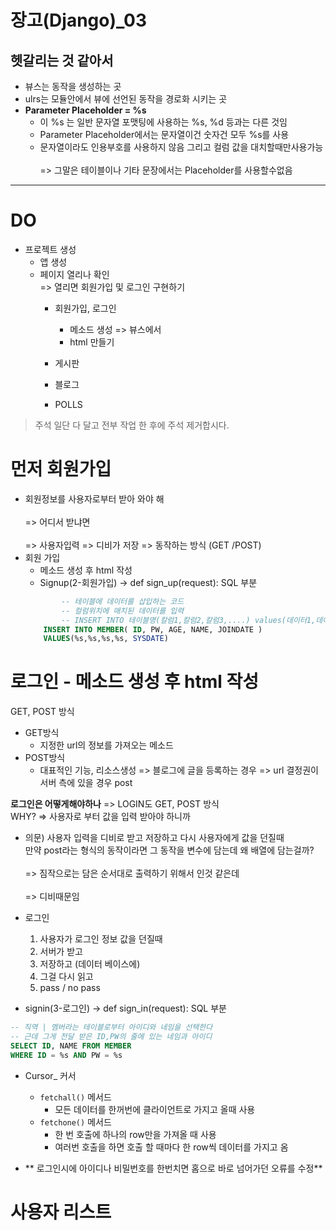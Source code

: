 # 장고(Django)_03

##  헷갈리는 것 같아서 <br/>
- 뷰스는  동작을 생성하는 곳     <br/>
- ulrs는 모듈안에서 뷰에 선언된 동작을 경로화 시키는 곳<br/>      
- **Parameter Placeholder = %s**<br/> 
    -  이 %s 는 일반 문자열 포맷팅에 사용하는 %s, %d 등과는 다른 것임<br/>
    - Parameter Placeholder에서는 문자열이건 숫자건 모두 %s를 사용<br/> 
    - 문자열이라도 인용부호를 사용하지 않음 그리고 컬럼 값을 대치할때만사용가능<br/>  
        => 그말은 테이블이나 기타 문장에서는 Placeholder를 사용할수없음<br/> 


---
# DO
- 프로젝트 생성<br/>
  - 앱 생성<br/> 
  - 페이지 열리나 확인<br/> 
    => 열리면 회원가입 및 로그인 구현하기<br/> 
     - 회원가입, 로그인<br/> 
        - 메소드 생성 => 뷰스에서<br/>
        - html 만들기<br/> 

     - 게시판<br/>
     - 블로그<br/>
     - POLLS<br/>

> 주석 일단 다 달고 전부 작업 한 후에 주석 제거합시다.


# 먼저 회원가입 <br/>
- 회원정보를 사용자로부터 받아 와야 해  <br/>   
    => 어디서 받냐면   <br/>   
    => 사용자입력 => 디비가 저장 => 동작하는 방식 (GET /POST)<br/>      
- 회원 가입<br/> 
    - 메소드 생성 후 html 작성<br/>      
    -  Signup(2-회원가입) -> def sign_up(request): SQL 부분<br/> 
    ```SQL
            -- 테이블에 데이터를 삽입하는 코드  
            -- 컬럼위치에 매치된 데이터를 입력 
            -- INSERT INTO 테이블명(칼럼1,칼럼2,칼럼3,....) values(데이터1,데이터2,데이터3,......)
        INSERT INTO MEMBER( ID, PW, AGE, NAME, JOINDATE ) 
        VALUES(%s,%s,%s,%s, SYSDATE)
    ```

# 로그인  - 메소드 생성 후 html 작성<br/> 

GET, POST 방식<br/>      
- GET방식 
    - 지정한 url의 정보를 가져오는 메소드      
- POST방식 
    - 대표적인 기능, 리소스생성 => 블로그에 글을 등록하는 경우 => url 결정권이 서버 측에 있을 경우 post<br/>      

**로그인은 어떻게해야하나**  =>  LOGIN도  GET, POST 방식      
WHY? => 사용자로 부터 값을 입력 받아야 하니까 <br/>      

- 의문) 사용자 입력을 디비로 받고 저장하고 다시 사용자에게 값을 던질때      
    만약 post라는 형식의 동작이라면 그 동작을 변수에 담는데 왜 배열에 담는걸까?<br/>   
=> 짐작으로는 담은 순서대로 출력하기 위해서 인것 같은데<br/>     
=> 디비때문임<br/>     


- 로그인<br/>     
    1. 사용자가 로그인 정보 값을 던질때     
    2. 서버가 받고    
    3. 저장하고 (데이터 베이스에)     
    4. 그걸 다시 읽고      
    5. pass / no pass    

-  signin(3-로그인) -> def sign_in(request): SQL 부분<br/> 
```SQL
-- 직역 | 멤버라는 테이블로부터 아이디와 네임을 선택한다 
-- 근데 그게 전달 받은 ID,PW의 줄에 있는 네임과 아이디 
SELECT ID, NAME FROM MEMBER 
WHERE ID = %s AND PW = %s

```
- Cursor_ 커서 

    - ``` fetchall() ``` 메서드 
        - 모든 데이터를 한꺼번에 클라이언트로 가지고 올때 사용
    - ``` fetchone() ``` 메서드 
        - 한 번 호출에 하나의 row만을 가져올 때 사용
        - 여러번 호출을 하면 호출 할 때마다 한 row씩 데이터를 가지고 옴

- ** 로그인시에 아이디나 비밀번호를 한번치면 홈으로 바로 넘어가던 오류를 수정** 


# 사용자 리스트 